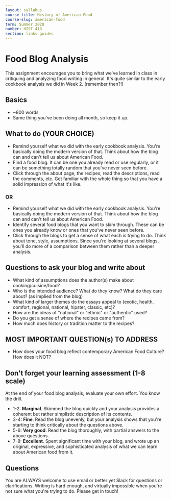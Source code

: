 ```yaml
---
layout: syllabus
course-title: History of American Food
course-slug: american-food
term: Summer 2020
number: HIST 413
section: links-guides
---
```


# Food Blog Analysis
This assignment encourages you to bring what we've learned in class in critiquing and analyzing food writing in general. It's quite similar to the early cookbook analysis we did in Week 2. (remember then?!)

## Basics
- ~800 words
- Same thing you've been doing all month, so keep it up.

## What to do (YOUR CHOICE)
- Remind yourself what we did with the early cookbook analysis. You're basically doing the modern version of that. Think about how the blog can and can't tell us about American Food.
- Find a food blog. It can be one you already read or use regularly, or it can be something totally random that you've never seen before.
- Click through the about page, the recipes, read the descriptions, read the comments, etc. Get familiar with the whole thing so that you have a solid impression of what it's like.

### OR
- Remind yourself what we did with the early cookbook analysis. You're basically doing the modern version of that. Think about how the blog can and can't tell us about American Food.
- Identify several food blogs that you want to skim through. These can be ones you already know or ones that you've never seen before.
- Click through the blogs to get a sense of what each is trying to do. Think about tone, style, assumptions. Since you're looking at several blogs, you'll do more of a comparison between them rather than a deeper analysis.



## Questions to ask your blog and write about
- What kind of assumptions does the author(s) make about cooking/cuisine/food?
- Who is the intended audience? What do they know? What do they care about? (as implied from the blog)
- What kind of larger themes do the essays appeal to (exotic, health, comfort, regional, national, hipster, classic, etc)?
- How are the ideas of "national" or "ethnic" or "authentic" used?
- Do you get a sense of where the recipes came from?
- How much does history or tradition matter to the recipes?

## MOST IMPORTANT QUESTION(s) TO ADDRESS
- How does your food blog reflect contemporary American Food Culture? How does it NOT?


## Don't forget your learning assessment (1-8 scale)
At the end of your food blog analysis, evaluate your own effort. You know the drill.

- 1-2: **Marginal**. Skimmed the blog quickly and your analysis provides a coherent but rather simplistic description of its contents.
- 3-4: **Fine**. Read the blog unevenly, but your analysis shows that you're starting to think critically about the questions above.
- 5-6: **Very good**. Read the blog thoroughly, with partial answers to the above questions.
- 7-8: **Excellent**. Spent significant time with your blog, and wrote up an original, expressive, and sophisticated analysis of what we can learn about American food from it.


## Questions
You are ALWAYS welcome to use email or better yet Slack for questions or clarifications. Writing is hard enough, and virtually impossible when you're not sure what you're trying to do. Please get in touch!
